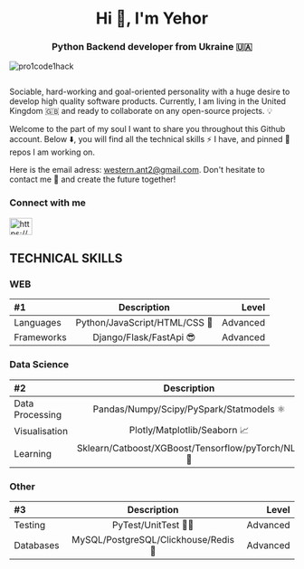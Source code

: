 <h1 align="center">Hi 👋, I'm Yehor</h1>
<h3 align="center">Python Backend developer from Ukraine 🇺🇦</h3>

<p align="left"> <img src="https://komarev.com/ghpvc/?username=pro1code1hack&label=Profile%20views&color=0e75b6&style=flat" alt="pro1code1hack" /> </p>

<img
  src="https://api.swetrix.com/log/noscript?pid=Zf4xY88BIDUA"
  alt=""
  referrerpolicy="no-referrer-when-downgrade"
/>


Sociable, hard-working and goal-oriented personality with a huge desire to develop high quality
software products.
Currently, I am living in the United Kingdom 🇬🇧 and ready to collaborate on any open-source projects. 💡

Welcome to the part of my soul I want to share you throughout this Github account. Below ⬇️, you will find all the technical skills ⚡ I have, and pinned 📌 repos I am working on.

Here is the email adress: western.ant2@gmail.com. Don't hesitate to contact me 📩 and create the future together!
 
<h3 align="left">Connect with me</h3><p align="left">
<a href="https://www.linkedin.com/in/yehor-dremliuha-0b6161212/" target="blank"><img align="center" src="https://raw.githubusercontent.com/rahuldkjain/github-profile-readme-generator/master/src/images/icons/Social/linked-in-alt.svg" alt="https://www.linkedin.com/in/%d0%b5%d0%b3%d0%be%d1%80-%d0%b4%d1%80%d0%b5%d0%bc%d0%bb%d1%8e%d0%b3%d0%b0-0b6161212" height="30" width="40" /></a>
</p>


## TECHNICAL SKILLS

### WEB

| #1      | Description | Level     |
| :---        |    :----:   |          ---: |
| Languages      | Python/JavaScript/HTML/CSS 🐍       | Advanced |
| Frameworks   | Django/Flask/FastApi 😎        | Advanced      |

### Data Science

| #2      | Description | Level     |
| :---        |    :----:   |          ---: |
| Data Processing      | Pandas/Numpy/Scipy/PySpark/Statmodels ⚛      | Intermediate+ |
| Visualisation   | Plotly/Matplotlib/Seaborn 📈        | Advanced      |
| Learning   | Sklearn/Catboost/XGBoost/Tensorflow/pyTorch/NLP 🤖        | Intermediate+ |

### Other


| #3      | Description | Level     |
| :---        |    :----:   |          ---: |
| Testing      |  PyTest/UnitTest 👨‍💻        | Advanced |
| Databases   |  MySQL/PostgreSQL/Clickhouse/Redis 💾       | Advanced      |




